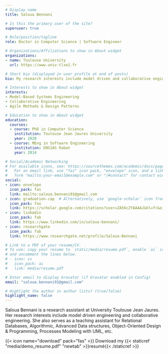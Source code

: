 ```yaml
---
# Display name
title: Saloua Bennani

# Is this the primary user of the site?
superuser: true

# Role/position/tagline
role: Doctor in Computer Science | Software Engineer

# Organizations/Affiliations to show in About widget
organizations:
- name: Toulouse University
  url: https://www.univ-tlse2.fr

# Short bio (displayed in user profile at end of posts)
bio: My research interests include model driven and collaborative engineering.

# Interests to show in About widget
interests:
- Model-Based Systems Engineering
- Collaborative Engineering
- Agile Methods & Design Patterns

# Education to show in About widget
education:
  courses:
  - course: PhD in Computer Science
    institution: Toulouse Jean Jaures University
    year: 2020
  - course: MEng in Software Engineering
    institution: ENSIAS Rabat
    year: 2014

# Social/Academic Networking
# For available icons, see: https://sourcethemes.com/academic/docs/page-builder/#icons
#   For an email link, use "fas" icon pack, "envelope" icon, and a link in the
#   form "mailto:your-email@example.com" or "/#contact" for contact widget.
social:
- icon: envelope
  icon_pack: fas
  link: mailto:saloua.bennani91@gmail.com
- icon: graduation-cap  # Alternatively, use `google-scholar` icon from `ai` icon pack
  icon_pack: fas
  link: https://scholar.google.com/citations?user=ZA5KcZYAAAAJ&hl=fr&oi=ao
- icon: linkedin
  icon_pack: fab
  link: https://www.linkedin.com/in/saloua-bennani/
- icon: researchgate
  icon_pack: fab
  link: https://www.researchgate.net/profile/Saloua-Bennani

# Link to a PDF of your resume/CV.
# To use: copy your resume to `static/media/resume.pdf`, enable `ai` icons in `params.toml`, 
# and uncomment the lines below.
# - icon: cv
#   icon_pack: ai
#   link: media/resume.pdf

# Enter email to display Gravatar (if Gravatar enabled in Config)
email: "saloua.bennani91@gmail.com"

# Highlight the author in author lists? (true/false)
highlight_name: false
---
```


Saloua Bennani is a research assistant at University Toulouse Jean Jaures. Her research interests include model driven engineering and collaborative engineering. She also serves as a teaching assistant for Relational Databases, Algorithmic, Advanced Data structures, Object-Oriented Design & Programming, Processes Modeling with UML, etc.



{{< icon name="download" pack="fas" >}} Download my {{< staticref "media/demo_resume.pdf" "newtab" >}}resumé{{< /staticref >}}
